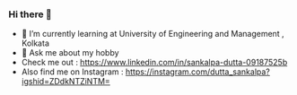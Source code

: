 ### Hi there 👋

- 🌱 I’m currently learning at University of Engineering and Management , Kolkata
- 💬 Ask me about my hobby 
- Check me out : https://www.linkedin.com/in/sankalpa-dutta-09187525b
- Also find me on Instagram : https://instagram.com/dutta_sankalpa?igshid=ZDdkNTZiNTM=
<!--
**SankalpaDutta012/SankalpaDutta012** is a ✨ _special_ ✨ repository because its `README.md` (this file) appears on your GitHub profile.

Here are some ideas to get you started:

- 🔭 I’m currently working on ...
- 🌱 I’m currently learning ...
- 👯 I’m looking to collaborate on ...
- 🤔 I’m looking for help with ...
- 💬 Ask me about ...
- 📫 How to reach me: ...
- 😄 Pronouns: ...
- ⚡ Fun fact: ...
-->

